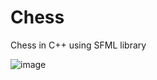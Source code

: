 # Chess

Chess in C++ using SFML library

![image](https://user-images.githubusercontent.com/95146232/209690127-bc36512b-7c59-4690-9263-2a1b3bc9c317.png)
